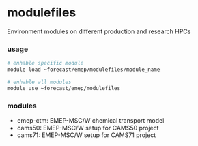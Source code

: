 # modulefiles
Environment modules on different production and research HPCs

### usage
```bash
# enhable specific module
module load ~forecast/emep/modulefiles/module_name

# enhable all modules
module use ~forecast/emep/modulefiles
```

### modules
- emep-ctm: EMEP-MSC/W chemical transport model
- cams50: EMEP-MSC/W setup for CAMS50 project
- cams71: EMEP-MSC/W setup for CAMS71 project

